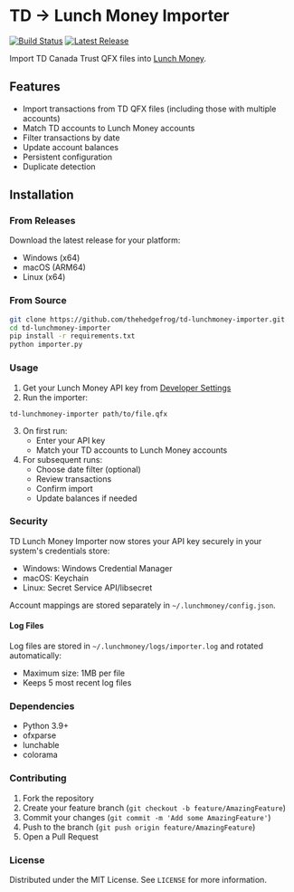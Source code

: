 # TD -> Lunch Money Importer

[![Build Status](https://github.com/thehedgefrog/td-lunchmoney-importer/actions/workflows/build.yml/badge.svg)](https://github.com/thehedgefrog/td-lunchmoney-importer/actions/workflows/build.yml)
[![Latest Release](https://img.shields.io/github/v/release/thehedgefrog/td-lunchmoney-importer)](https://github.com/thehedgefrog/td-lunchmoney-importer/releases/latest)

Import TD Canada Trust QFX files into [Lunch Money](https://lunchmoney.app).

## Features

- Import transactions from TD QFX files (including those with multiple accounts)
- Match TD accounts to Lunch Money accounts
- Filter transactions by date
- Update account balances
- Persistent configuration
- Duplicate detection

## Installation

### From Releases
Download the latest release for your platform:
- Windows (x64)
- macOS (ARM64)
- Linux (x64)

### From Source
```bash
git clone https://github.com/thehedgefrog/td-lunchmoney-importer.git
cd td-lunchmoney-importer
pip install -r requirements.txt
python importer.py
```

### Usage
1. Get your Lunch Money API key from [Developer Settings](https://my.lunchmoney.app/developers)
2. Run the importer:
```
td-lunchmoney-importer path/to/file.qfx
```

3. On first run:
   - Enter your API key
   - Match your TD accounts to Lunch Money accounts
4. For subsequent runs:
   - Choose date filter (optional)
   - Review transactions
   - Confirm import
   - Update balances if needed

### Security
TD Lunch Money Importer now stores your API key securely in your system's credentials store:
- Windows: Windows Credential Manager
- macOS: Keychain
- Linux: Secret Service API/libsecret

Account mappings are stored separately in `~/.lunchmoney/config.json`.

#### Log Files
Log files are stored in `~/.lunchmoney/logs/importer.log` and rotated automatically:
- Maximum size: 1MB per file
- Keeps 5 most recent log files

### Dependencies
- Python 3.9+
- ofxparse
- lunchable
- colorama

### Contributing
1. Fork the repository
2. Create your feature branch (`git checkout -b feature/AmazingFeature`)
3. Commit your changes (`git commit -m 'Add some AmazingFeature'`)
4. Push to the branch (`git push origin feature/AmazingFeature`)
5. Open a Pull Request

### License
Distributed under the MIT License. See `LICENSE` for more information.